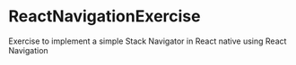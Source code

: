 # ReactNavigationExercise

Exercise to implement a simple Stack Navigator in React native using React Navigation



